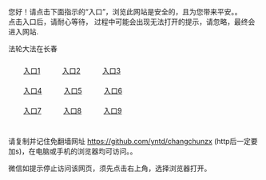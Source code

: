 您好！请点击下面指示的“入口”，浏览此网站是安全的，且为您带来平安。。 <br/>
点击入口后，请耐心等待， 过程中可能会出现无法打开的提示，请忽略，最终会进入网站. </br>

法轮大法在长春<br/>
<div style="padding:10px"><a style="margin:20px" target="_blank" href="https://d37otkvtcy7pln.cloudfront.net/2Qpsp?ksqtzlna" id="ccLink1" rel="nofollow">入口1</a> <a target="_blank" style="margin:20px" href="https://d3w4360hpgd1aq.cloudfront.net/2Qpsp?pecnxgqc" id="ccLink2" rel="nofollow">入口2</a> <a style="margin:20px" target="_blank" href="https://d1czayiqy2y3vj.cloudfront.net/2Qpsp?gootc" id="ccLink3" rel="nofollow">入口3</a></div>

<div style="padding:10px" ><a style="margin:20px" target="_blank" href="https://d37otkvtcy7pln.cloudfront.net/2Qpsp?ksqtzlna" id="ccLink4" rel="nofollow">入口4</a> <a style="margin:20px" href="https://d3w4360hpgd1aq.cloudfront.net/2Qpsp?pecnxgqc" target="_blank" id="ccLink5" rel="nofollow">入口5</a> <a style="margin:20px" href="https://d1czayiqy2y3vj.cloudfront.net/2Qpsp?gootc" target="_blank" id="ccLink6" rel="nofollow">入口6</a></div>

<div style="padding:10px"><a style="margin:20px" target="_blank" href="https://d37otkvtcy7pln.cloudfront.net/2Qpsp?ksqtzlna" id="ccLink7" rel="nofollow">入口7</a> <a style="margin:20px" href="https://d3w4360hpgd1aq.cloudfront.net/2Qpsp?pecnxgqc" target="_blank" id="ccLink8" rel="nofollow">入口8</a> <a style="margin:20px" target="_blank" href="https://d1czayiqy2y3vj.cloudfront.net/2Qpsp?gootc" id="ccLink9" rel="nofollow">入口9</a></div>

<br/>



请复制并记住免翻墙网址 https://github.com/yntd/changchunzx (http后一定要加s)，在电脑或手机的浏览器均可访问。。<br/>

微信如提示停止访问该网页，须先点击右上角，选择浏览器打开。
